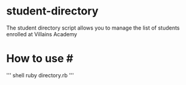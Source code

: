 # student-directory #

The student directory script allows you to manage the list of students enrolled
at Villains Academy

# How to use # 

''' shell
ruby directory.rb
'''
